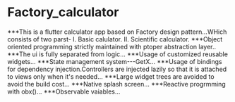 # Factory_calculator

***This is a flutter calculator app based on Factory design pattern...WHich consists of two parst-
I. Basic calulator.
II. Scientific calculator.
***Object oriented programming strictly maintained with ptoper abstraction layer..
***The ui is fully separated from logic...
***Usage of customized reusable widgets...
***State management system---GetX...
***Usage of bindings for dependency injection.Controllers are injected lazily so that
it is attached to views only when it's needed...
***Large widget trees are avoided to avoid the build cost...
***Native splash screen...
***Reactive progrmming with obx()...
***Observable vaiables...



